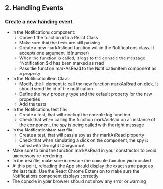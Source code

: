 ## 2. Handling Events
### Create a new handing event
* In the Notifications component:
  * Convert the function into a React Class
  * Make sure that the tests are still passing
  * Create a new markAsRead function within the Notifications class. It accepts one argument: id(number)
  * When the function is called, it logs to the console the message “Notification $id has been marked as read
  * Pass the function markAsRead to the NotificationItem component as a property
* In the NotificationItem Class:
  * Modify the li element to call the new function markAsRead on click. It should send the id of the notification
  * Define the new property type and the default property for the new properties
  * Add the tests
* In the Notifications test file:
  * Create a test, that will mockup the console.log function
  * Check that when calling the function markAsRead on an instance of the component, the spy is being called with the right message
* In the NotificationItem test file:
  * Create a test, that will pass a spy as the markAsRead property
  * Check that when simulating a click on the component, the spy is called with the right ID argument
* Make sure to bind the function markAsRead in your constructor to avoid unecessary re-rendering
* In the test file, make sure to restore the console function you mocked
* At this point, reloading the App should display the exact same page as the last task. Use the React Chrome Extension to make sure the Notifications component displays correctly
* The console in your browser should not show any error or warning